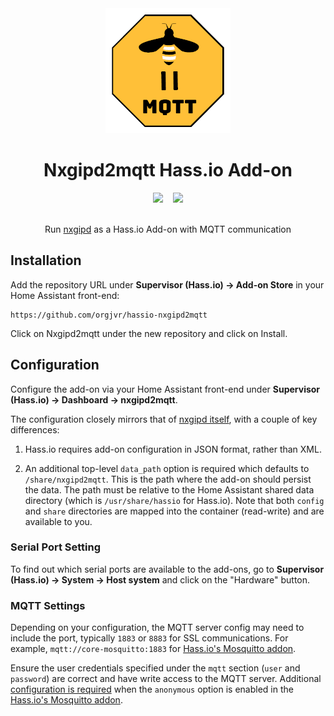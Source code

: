 <div align="center">
<img src="images/logo.png">
<h1>Nxgipd2mqtt Hass.io Add-on</h1>
<div style="display: flex; justify-content: center;">
  <a style="margin-right: 0.5rem;" href="https://dev.azure.com/orgjvr/hassio-nxgipd2mqtt/_build?definitionId=1&_a=summary">
    <img src="https://img.shields.io/azure-devops/build/orgjvr/fdcd83e4-a36e-473f-80f8-6a1bd49fdb3a/1?label=build&logo=azure-pipelines&style=flat-square">
  </a>
  <a style="margin-left: 0.5rem;" href="https://cloud.docker.com/u/orgjvr/repository/docker/orgjvr/nxgipd2mqtt-armhf">
    <img src="https://img.shields.io/docker/pulls/orgjvr/nxgipd2mqtt-armhf.svg?style=flat-square&logo=docker">
  </a>
</div>
<br>
<p>Run <a href="https://github.com/tjko/nxgipd">nxgipd</a> as a Hass.io Add-on with MQTT communication</p>
</div>


## Installation

Add the repository URL under **Supervisor (Hass.io) → Add-on Store** in your Home Assistant front-end:

    https://github.com/orgjvr/hassio-nxgipd2mqtt

Click on Nxgipd2mqtt under the new repository and click on Install.


## Configuration

Configure the add-on via your Home Assistant front-end under **Supervisor (Hass.io) → Dashboard → nxgipd2mqtt**.

The configuration closely mirrors that of [nxgipd itself](https://github.com/tjko/nxgipd), with a couple of key differences:

1. Hass.io requires add-on configuration in JSON format, rather than XML. 

2. An additional top-level `data_path` option is required which defaults to `/share/nxgipd2mqtt`. This is the path where the add-on should persist the data. The path must be relative to the Home Assistant shared data directory (which is `/usr/share/hassio` for Hass.io). Note that both `config` and `share` directories are mapped into the container (read-write) and are available to you.


### Serial Port Setting

To find out which serial ports are available to the add-ons, go to **Supervisor (Hass.io) → System → Host system** and click on the "Hardware" button. 

### MQTT Settings

Depending on your configuration, the MQTT server config may need to include the port, typically `1883` or `8883` for SSL communications. For example, `mqtt://core-mosquitto:1883` for [Hass.io's Mosquitto addon](https://github.com/home-assistant/hassio-addons/blob/master/mosquitto/README.md).

Ensure the user credentials specified under the `mqtt` section (`user` and `password`) are correct and have write access to the MQTT server. Additional [configuration is required](https://github.com/home-assistant/hassio-addons/tree/master/mosquitto#known-issues-and-limitations) when the `anonymous` option is enabled in the [Hass.io's Mosquitto addon](https://github.com/home-assistant/hassio-addons/blob/master/mosquitto/README.md).




